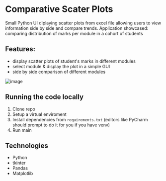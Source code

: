 # Comparative Scater Plots

Small Python UI diplaying scatter plots from excel file allowing users to view information side by side and compare trends.
Application showcased: comparing distribution of marks per module in a cohort of students

## Features: 
- display scatter plots of student's marks in different modules
- select module & display the plot in a simple GUI
- side by side comparison of different modules

  
![image](https://github.com/catalinandreipreda/challenge-week-year2/assets/93956840/bbe8a930-7b2e-46bf-86f3-5924be9ad99c)

## Running the code locally

1. Clone repo
2. Setup a virtual enviroment
3. Install dependencies from `requirements.txt` (editors like PyCharm should prompt to do it for you if you have venv)
4. Run main

## Technologies

- Python
- tkinter
- Pandas
- Matplotlib

